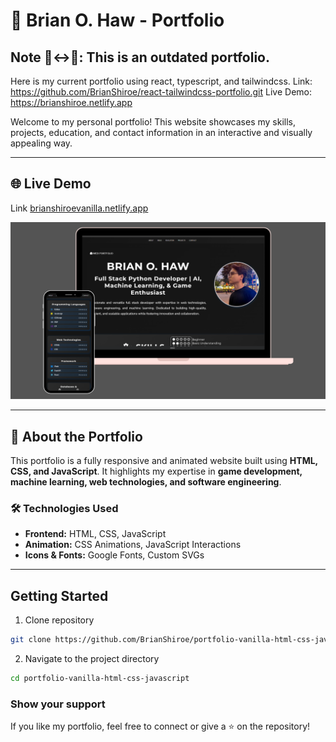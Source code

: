 # 📌 Brian O. Haw - Portfolio

## Note 🙂‍↔📒: This is an outdated portfolio. 
Here is my current portfolio using react, typescript, and tailwindcss. 
Link: https://github.com/BrianShiroe/react-tailwindcss-portfolio.git
Live Demo: https://brianshiroe.netlify.app

Welcome to my personal portfolio! This website showcases my skills, projects, education, and contact information in an interactive and visually appealing way.

---
## 🌐 Live Demo
Link [brianshiroevanilla.netlify.app](https://brianshiroevanilla.netlify.app/)

![Portfolio Demo](demo.png)

---

## 📖 About the Portfolio
This portfolio is a fully responsive and animated website built using **HTML, CSS, and JavaScript**. It highlights my expertise in **game development, machine learning, web technologies, and software engineering**.

### 🛠️ Technologies Used
- **Frontend:** HTML, CSS, JavaScript
- **Animation:** CSS Animations, JavaScript Interactions
- **Icons & Fonts:** Google Fonts, Custom SVGs

---

## Getting Started

1. Clone repository
```bash
git clone https://github.com/BrianShiroe/portfolio-vanilla-html-css-javascript.git
```
2. Navigate to the project directory
```bash
cd portfolio-vanilla-html-css-javascript
```

### Show your support

If you like my portfolio, feel free to connect or give a ⭐ on the repository!
